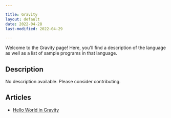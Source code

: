 ```yaml
---

title: Gravity
layout: default
date: 2022-04-28
last-modified: 2022-04-29

---
```


Welcome to the Gravity page! Here, you'll find a description of the language as well as a list of sample programs in that language.

## Description

No description available. Please consider contributing.

## Articles

- [Hello World in Gravity](https://sampleprograms.io/projects/hello-world/gravity)